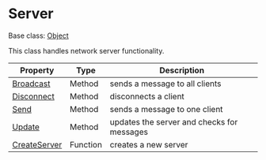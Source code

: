 # Server

Base class: [Object](Object.md)

This class handles network server functionality.

| Property | Type | Description |
|---|---|---|
| [Broadcast](Server_Broadcast.md) | Method | sends a message to all clients |
| [Disconnect](Server_Disconnect.md) | Method | disconnects a client |
| [Send](Server_Send.md) | Method | sends a message to one client |
| [Update](Server_Update.md) | Method | updates the server and checks for messages |
| [CreateServer](CreateServer.md) | Function | creates a new server |
